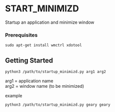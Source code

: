 




# START_MINIMIZD

Startup an application and minimize window

### Prerequisites

    sudo apt-get install wmctrl xdotool



## Getting Started

    python3 /path/to/startup_minimizd.py arg1 arg2

arg1 = application name\
arg2 = window name (to be minimized)

example

    python3 /path/to/startup_minimizd.py geary geary



